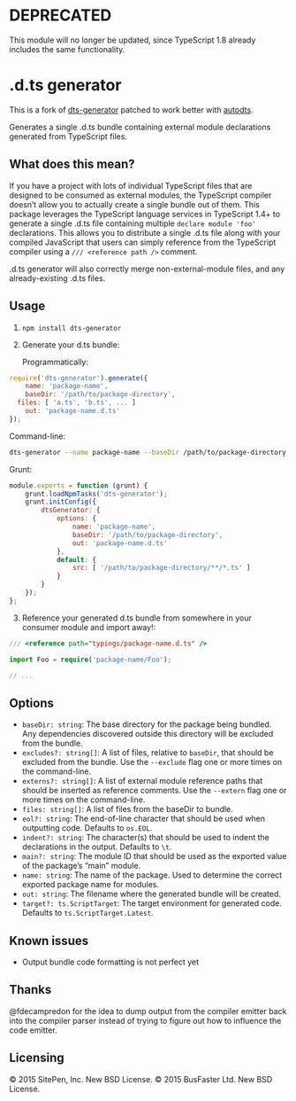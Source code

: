 DEPRECATED
==========

This module will no longer be updated, since TypeScript 1.8 already includes the same functionality.

.d.ts generator
===============

This is a fork of [dts-generator](https://github.com/SitePen/dts-generator) patched to work better with [autodts](https://github.com/charto/autodts).

Generates a single .d.ts bundle containing external module declarations generated from TypeScript files.

## What does this mean?

If you have a project with lots of individual TypeScript files that are designed to be consumed as external modules,
the TypeScript compiler doesn’t allow you to actually create a single bundle out of them. This package leverages the
TypeScript language services in TypeScript 1.4+ to generate a single .d.ts file containing multiple
`declare module 'foo'` declarations. This allows you to distribute a single .d.ts file along with your compiled
JavaScript that users can simply reference from the TypeScript compiler using a `/// <reference path />` comment.

.d.ts generator will also correctly merge non-external-module files, and any already-existing .d.ts files.

## Usage

1. `npm install dts-generator`

2. Generate your d.ts bundle:

   Programmatically:

```js
require('dts-generator').generate({
	name: 'package-name',
	baseDir: '/path/to/package-directory',
  files: [ 'a.ts', 'b.ts', ... ]
	out: 'package-name.d.ts'
});
```

   Command-line:

```bash
dts-generator --name package-name --baseDir /path/to/package-directory --out package-name.d.ts a.ts b.ts ...
```

   Grunt:

```js
module.exports = function (grunt) {
	grunt.loadNpmTasks('dts-generator');
	grunt.initConfig({
		dtsGenerator: {
			options: {
				name: 'package-name',
				baseDir: '/path/to/package-directory',
				out: 'package-name.d.ts'
			},
			default: {
				src: [ '/path/to/package-directory/**/*.ts' ]
			}
		}
	});
};
```

3. Reference your generated d.ts bundle from somewhere in your consumer module and import away!:

```ts
/// <reference path="typings/package-name.d.ts" />

import Foo = require('package-name/Foo');

// ...
```

## Options

* `baseDir: string`: The base directory for the package being bundled. Any dependencies discovered outside this
  directory will be excluded from the bundle.
* `excludes?: string[]`: A list of files, relative to `baseDir`, that should be excluded from the bundle. Use the
  `--exclude` flag one or more times on the command-line.
* `externs?: string[]`: A list of external module reference paths that should be inserted as reference comments. Use
  the `--extern` flag one or more times on the command-line.
* `files: string[]`: A list of files from the baseDir to bundle.
* `eol?: string`: The end-of-line character that should be used when outputting code. Defaults to `os.EOL`.
* `indent?: string`: The character(s) that should be used to indent the declarations in the output. Defaults to `\t`.
* `main?: string`: The module ID that should be used as the exported value of the package’s “main” module.
* `name: string`: The name of the package. Used to determine the correct exported package name for modules.
* `out: string`: The filename where the generated bundle will be created.
* `target?: ts.ScriptTarget`: The target environment for generated code. Defaults to `ts.ScriptTarget.Latest`.

## Known issues

* Output bundle code formatting is not perfect yet

## Thanks

@fdecampredon for the idea to dump output from the compiler emitter back into the compiler parser instead of trying to
figure out how to influence the code emitter.

## Licensing

© 2015 SitePen, Inc. New BSD License.
© 2015 BusFaster Ltd. New BSD License.
